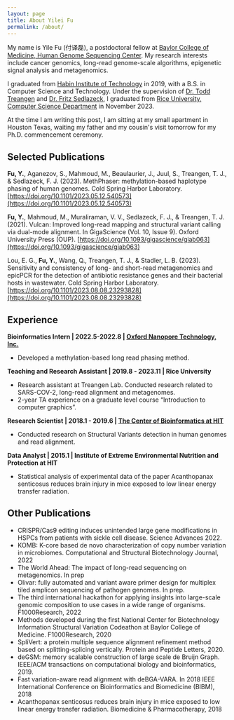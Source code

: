 ```yaml
---
layout: page
title: About Yilei Fu
permalink: /about/
---
```

My name is Yile Fu (付译磊), a postdoctoral fellow at [Baylor College of Medicine, Human Genome Sequencing Center](https://www.hgsc.bcm.edu/). My research interests include cancer genomics, long-read genome-scale algorithms, epigenetic signal analysis and metagenomics.  

I graduated from [Habin Institute of Technology](http://en.hit.edu.cn/) in 2019, with a B.S. in Computer Science and Technology. Under the supervision of [Dr. Todd Treangen](https://www.treangenlab.com/) and [Dr. Fritz Sedlazeck](https://fritzsedlazeck.github.io/), I graduated from [Rice University, Computer Science Department](https://csweb.rice.edu/) in November 2023. 

At the time I am writing this post, I am sitting at my small apartment in Houston Texas, waiting my father and my cousin's visit tomorrow for my Ph.D. commencement ceremony. 
## Selected Publications
**Fu, Y.**, Aganezov, S., Mahmoud, M., Beaulaurier, J., Juul, S., Treangen, T. J., & Sedlazeck, F. J. (2023). MethPhaser: methylation-based haplotype phasing of human genomes. Cold Spring Harbor Laboratory. [https://doi.org/10.1101/2023.05.12.540573](https://doi.org/10.1101/2023.05.12.540573)

**Fu, Y.**, Mahmoud, M., Muraliraman, V. V., Sedlazeck, F. J., & Treangen, T. J. (2021). Vulcan: Improved long-read mapping and structural variant calling via dual-mode alignment. In GigaScience (Vol. 10, Issue 9). Oxford University Press (OUP). [https://doi.org/10.1093/gigascience/giab063](https://doi.org/10.1093/gigascience/giab063)

Lou, E. G., **Fu, Y.**, Wang, Q., Treangen, T. J., & Stadler, L. B. (2023). Sensitivity and consistency of long- and short-read metagenomics and epicPCR for the detection of antibiotic resistance genes and their bacterial hosts in wastewater. Cold Spring Harbor Laboratory. [https://doi.org/10.1101/2023.08.08.23293828](https://doi.org/10.1101/2023.08.08.23293828)

## Experience
**Bioinformatics Intern | 2022.5-2022.8 | [Oxford Nanopore Technology, Inc.](https://nanoporetech.com/)**  
- Developed a methylation-based long read phasing method.  

**Teaching and Research Assistant | 2019.8 - 2023.11 | Rice University**  
- Research assistant at Treangen Lab. Conducted research related to SARS-COV-2, long-read alignment and metagenomes.   
- 2-year TA experience on a graduate level course “Introduction to computer graphics”.

**Research Scientist | 2018.1 - 2019.6 | [The Center of Bioinformatics at HIT](https://github.com/hitbc)**  
- Conducted research on Structural Variants detection in human genomes and read alignment.

**Data Analyst | 2015.1 | Institute of Extreme Environmental Nutrition and Protection at HIT**
- Statistical analysis of experimental data of the paper Acanthopanax senticosus reduces brain injury in mice exposed to low linear energy transfer radiation.


## Other Publications
- CRISPR/Cas9 editing induces unintended large gene modifications in HSPCs from patients with sickle cell disease. Science Advances 2022.
- KOMB: K-core based de novo characterization of copy number variation in microbiomes.  Computational and Structural Biotechnology Journal, 2022
- The World Ahead: The impact of long-read sequencing on metagenomics. In prep
- Olivar: fully automated and variant aware primer design for multiplex tiled amplicon sequencing of pathogen genomes. In prep. 
- The third international hackathon for applying insights into large-scale genomic composition to use cases in a wide range of organisms. F1000Research, 2022
- Methods developed during the first National Center for Biotechnology Information Structural Variation Codeathon at Baylor College of Medicine. F1000Research, 2020
- SpliVert: a protein multiple sequence alignment refinement method based on splitting-splicing vertically. Protein and Peptide Letters, 2020.
- deGSM: memory scalable construction of large scale de Bruijn Graph. IEEE/ACM transactions on computational biology and bioinformatics, 2019.
- Fast variation-aware read alignment with deBGA-VARA. In 2018 IEEE International Conference on Bioinformatics and Biomedicine (BIBM), 2018
- Acanthopanax senticosus reduces brain injury in mice exposed to low linear energy transfer radiation. Biomedicine & Pharmacotherapy, 2018



